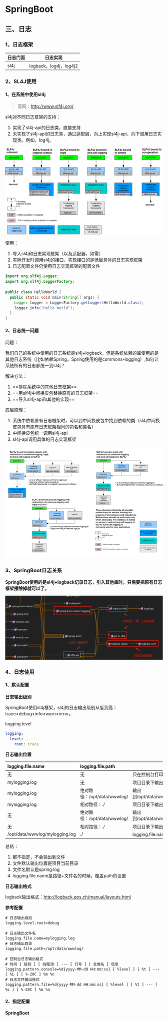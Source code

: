 # SpringBoot

## 三、日志

### 1、日志框架

| 日志门面 | 日志实现               |
| -------- | ---------------------- |
| sl4j     | logback，log4j，log4j2 |

### 2、SL4J使用

#### 1、在系统中使用sl4j

> 官网：http://www.slf4j.org/

sl4j对不同日志框架的支持：

1. 实现了sl4j-api的日志类，直接支持
2. 未实现了sl4j-api的日志类，通过适配层，向上实现sl4j-api，向下调用日志实现类。例如，log4j。

![sl4j](./images/sl4j-concrete-bindings.png)



使用：

1. 导入sl4j和日志实现框架（以及适配器，如需）
2. 实际开发时调用sl4j的接口，实现接口的是低层具体的日志实现框架
3. 日志配置文件仍使用日志实现框架的配置文件

```java
import org.slf4j.Logger;
import org.slf4j.LoggerFactory;

public class HelloWorld {
  public static void main(String[] args) {
    Logger logger = LoggerFactory.getLogger(HelloWorld.class);
    logger.info("Hello World");
  }
}
```



#### 2、日志统一问题

问题：

我们自己的系统中使用的日志系统是sl4j+logback，但是系统依赖的库使用的是其他日志系统（比如依赖Spring，Spring使用的是commons-logging）,如何让系统所有的日志都统一到sl4j？



解决方法：

1. ==排除系统中的其他日志框架==
2. ==用slf4j中间换皮包替换原有的日志框架==
3. ==导入sl4j-api和其他的实现==



底层原理：

1. 系统中依赖原有日志框架时，可以到中间换皮包中找到依赖的类（sl4j中间换皮包具有原有日志框架相同的包名和类名）
2. 中间换皮包统一调用sl4j-api
3. sl4j-api调用具体的日志实现框架

![sl4j-legacy](./images/sl4j-legacy.png)

### 3、SpringBoot日志关系

**SpringBoot使用的是sl4j+logback记录日志，引入其他库时，只需要把原有日志框架擦除掉就可以了。**

![springboot-logging](./images/springboot-logging.png)



### 4、日志使用

#### 1、默认配置

**日志输出级别**

SpringBoot使用sl4j框架，sl4j的日志输出级别从低到高：trace<debug<info<warn<error。

logging.level

```yaml
logging:
  level:
    root: trace
```

**日志输出位置**

| logging.file.name              | logging.file.path           | 解析                                 |
| :----------------------------- | :-------------------------- | ------------------------------------ |
| 无                             | 无                          | 只在控制台打印                       |
| mylogging.log                  | 无                          | 项目目录下输出到mylogging.log        |
| mylogging.log                  | 绝对路径：/opt/data/wwwlog/ | 输出到/opt/data/wwwlog/mylogging.log |
| mylogging.log                  | 相对路径：./                | 项目目录下输出到mylogging.log        |
| 无                             | 绝对路径：/opt/data/wwwlog/ | 输出到/opt/data/wwwlog/spring.log    |
| 无                             | 相对路径：./                | 项目目录下输出到spring.log           |
| /opt/data/wwwlog/mylogging.log | ./                          | logging.file.name覆盖path的设置      |

总结：

1. 都不指定，不会输出到文件
2. 文件默认输出位置是项目当前目录
3. 文件名默认是spring.log
4. logging.file.name是路径+文件名的时候，覆盖path的设置

**日志输出格式**

logback输出格式：http://logback.qos.ch/manual/layouts.html



**参考配置**

```properties
# 日志输出级别
logging.level.root=debug

# 日志输出文件名
logging.file.name=mylogging.log
# 日志输出目录
logging.file.path=/opt/data/wwwlog/

# 控制台日志输出格式
# 时间 [ 级别 ] [ 线程ID ] --- [ 行号 ] [ 全类名 ] 信息
logging.pattern.console=%d{yyyy-MM-dd HH:mm:ss} [ %level ] [ %t ] --- [ %L ] [ %-20C ] %m %n
# 日志文件输出格式
logging.pattern.file=%d{yyyy-MM-dd HH:mm:ss} [ %level ] [ %t ] --- [ %L ] [ %-20C ] %m %n
```

#### 2、指定配置

**SpringBoot**